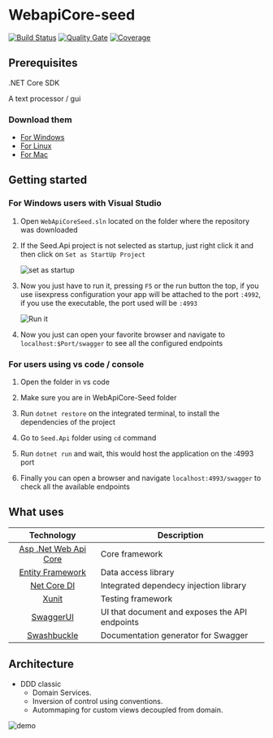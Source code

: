 # WebapiCore-seed 
[![Build Status](https://travis-ci.org/MakingSense/WebApiCore-Seed.svg?branch=master)](https://travis-ci.org/MakingSense/WebApiCore-Seed)
[![Quality Gate](https://sonarcloud.io/api/project_badges/measure?project=makingsensenetcoreseed&metric=alert_status)](https://sonarcloud.io/dashboard?id=makingsensenetcoreseed)
[![Coverage](https://sonarcloud.io/api/project_badges/measure?project=makingsensenetcoreseed&metric=coverage)](https://sonarcloud.io/component_measures?id=makingsensenetcoreseed&metric=coverage)
## Prerequisites

.NET Core SDK

A text processor / gui

### Download them

* [For Windows](https://www.microsoft.com/net/download/windows/build)
* [For Linux](https://www.microsoft.com/net/download/linux/build)
* [For Mac](https://www.microsoft.com/net/download/macos/build)

## Getting started

### For Windows users with Visual Studio

1. Open `WebApiCoreSeed.sln` located on the folder where the repository was downloaded

2. If the Seed.Api project is not selected as startup, just right click it and then click on `Set as StartUp Project` 

    ![set as startup](https://i.imgur.com/fTbU51p.gif)

3. Now you just have to run it, pressing `F5` or the run button the top, if you use iisexpress configuration your app will be attached to the port `:4992`, if you use the executable, the port used will be `:4993`

    ![Run it](https://i.imgur.com/8TuB31V.gif)

4. Now you just can open your favorite browser and navigate to `localhost:$Port/swagger` to see all the configured endpoints

### For users using vs code / console

1. Open the folder in vs code

2. Make sure you are in WebApiCore-Seed folder

3. Run `dotnet restore` on the integrated terminal, to install the dependencies of the project

4. Go to `Seed.Api` folder using `cd` command

5. Run `dotnet run` and wait, this would host the application on the :4993 port

6. Finally you can open a browser and navigate `localhost:4993/swagger` to check all the available  endpoints

## What uses

| Technology  | Description |
| :---------: | ----------- |
| [Asp .Net Web Api Core](https://docs.microsoft.com/en-us/aspnet/core/) | Core framework |
| [Entity Framework](https://docs.microsoft.com/en-us/ef/core/) | Data access library |
| [Net Core DI](https://docs.microsoft.com/en-us/aspnet/core/mvc/controllers/dependency-injection) | Integrated dependecy injection library |
| [Xunit](https://xunit.github.io/) | Testing framework |
| [SwaggerUI](https://swagger.io/swagger-ui/) | UI that document and exposes the API endpoints |
| [Swashbuckle](https://github.com/domaindrivendev/Swashbuckle) | Documentation generator for Swagger |
    
## Architecture
* DDD classic
    * Domain Services.
    * Inversion of control using conventions.
    * Autommaping for custom views decoupled from domain.
  
![demo](http://www.methodsandtools.com/archive/onion17.jpg)
